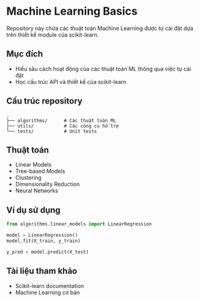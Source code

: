 # Machine Learning Basics

Repository này chứa các thuật toán Machine Learning được tự cài đặt dựa trên thiết kế module của scikit-learn.

## Mục đích

- Hiểu sâu cách hoạt động của các thuật toán ML thông qua việc tự cài đặt
- Học cấu trúc API và thiết kế của scikit-learn

## Cấu trúc repository

```
.
├── algorithms/      # Các thuật toán ML
├── utils/           # Các công cụ hỗ trợ
└── tests/           # Unit tests
```

## Thuật toán

- Linear Models
- Tree-based Models
- Clustering
- Dimensionality Reduction
- Neural Networks

## Ví dụ sử dụng

```python
from algorithms.linear_models import LinearRegression

model = LinearRegression()
model.fit(X_train, y_train)

y_pred = model.predict(X_test)
```

## Tài liệu tham khảo

- Scikit-learn documentation
- Machine Learning cơ bản